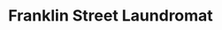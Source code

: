 ---
title: "Franklin Street Laundromat"
url: /norwich/franklin-street-laundromat/
shop: Wäscherei
---